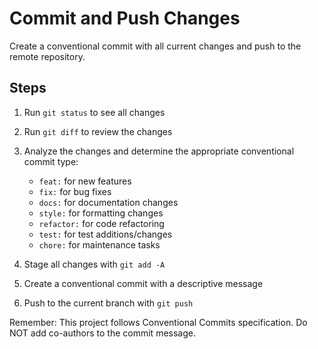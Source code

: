 # Commit and Push Changes

Create a conventional commit with all current changes and push to the remote repository.

## Steps

1. Run `git status` to see all changes
2. Run `git diff` to review the changes
3. Analyze the changes and determine the appropriate conventional commit type:

   - `feat:` for new features
   - `fix:` for bug fixes
   - `docs:` for documentation changes
   - `style:` for formatting changes
   - `refactor:` for code refactoring
   - `test:` for test additions/changes
   - `chore:` for maintenance tasks

4. Stage all changes with `git add -A`
5. Create a conventional commit with a descriptive message
6. Push to the current branch with `git push`

Remember: This project follows Conventional Commits specification. Do NOT add co-authors to the commit message.
